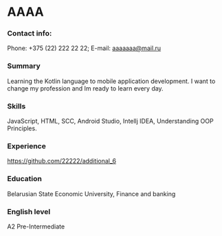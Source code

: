# AAAA

### Contact info:
Phone: +375 (22) 222 22 22;
E-mail: aaaaaaa@mail.ru

### Summary
Learning the Kotlin language to mobile application development.
I want to change my profession and Im ready to learn every day.

### Skills
JavaScript, HTML, SCC, Android Studio, Intellj IDEA, Understanding OOP Principles. 

### Experience 
https://github.com/22222/additional_6

### Education
Belarusian State Economic University, Finance and banking

### English level
A2 Pre-Intermediate
